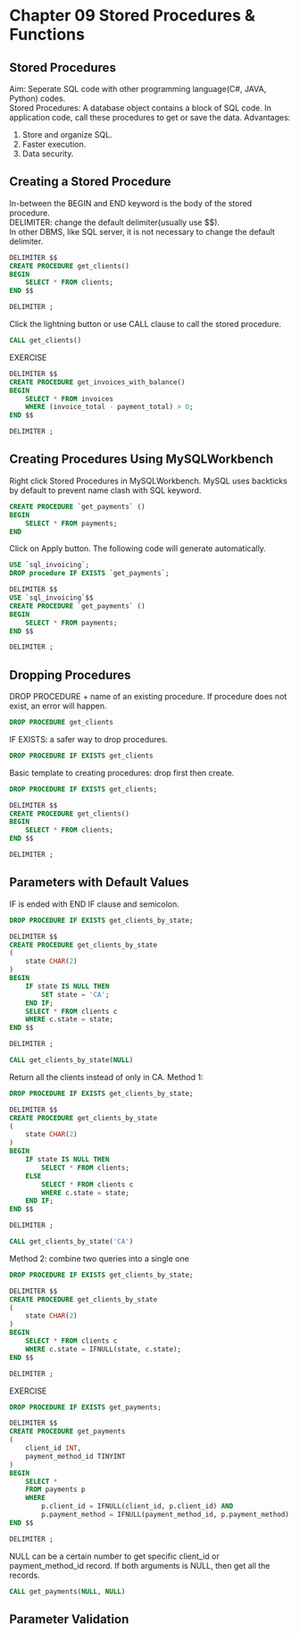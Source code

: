 # Chapter 09 Stored Procedures & Functions

## Stored Procedures
Aim: Seperate SQL code with other programming language(C#, JAVA, Python) codes.  
Stored Procedures: A database object contains a block of SQL code. In application code, call these procedures to get or save the data.
Advantages:
1. Store and organize SQL.
2. Faster execution.
3. Data security.

## Creating a Stored Procedure
In-between the BEGIN and END keyword is the body of the stored procedure.  
DELIMITER: change the default delimiter(usually use $$).   
In other DBMS, like SQL server, it is not necessary to change the default delimiter.
``` sql
DELIMITER $$
CREATE PROCEDURE get_clients()
BEGIN
    SELECT * FROM clients;
END $$

DELIMITER ;
```

Click the lightning button or use CALL clause to call the stored procedure.
``` sql
CALL get_clients()
```

EXERCISE
``` sql
DELIMITER $$
CREATE PROCEDURE get_invoices_with_balance()
BEGIN
    SELECT * FROM invoices
    WHERE (invoice_total - payment_total) > 0;
END $$

DELIMITER ;
```

## Creating Procedures Using MySQLWorkbench
Right click Stored Procedures in MySQLWorkbench. MySQL uses backticks by default to prevent name clash with SQL keyword.  
``` sql
CREATE PROCEDURE `get_payments` ()
BEGIN
    SELECT * FROM payments;
END
```

Click on Apply button. The following code will generate automatically.
``` sql
USE `sql_invoicing`;
DROP procedure IF EXISTS `get_payments`;

DELIMITER $$
USE `sql_invoicing`$$
CREATE PROCEDURE `get_payments` ()
BEGIN
    SELECT * FROM payments;
END $$

DELIMITER ;
```

## Dropping Procedures
DROP PROCEDURE + name of an existing procedure. If procedure does not exist, an error will happen.
``` sql
DROP PROCEDURE get_clients
```

IF EXISTS: a safer way to drop procedures.
``` sql
DROP PROCEDURE IF EXISTS get_clients
```

Basic template to creating procedures: drop first then create.
``` sql
DROP PROCEDURE IF EXISTS get_clients;

DELIMITER $$
CREATE PROCEDURE get_clients()
BEGIN
    SELECT * FROM clients;
END $$

DELIMITER ;
```

## Parameters with Default Values
IF is ended with END IF clause and semicolon.
``` sql
DROP PROCEDURE IF EXISTS get_clients_by_state;

DELIMITER $$
CREATE PROCEDURE get_clients_by_state
(
    state CHAR(2)
)
BEGIN
    IF state IS NULL THEN
        SET state = 'CA';
    END IF;
    SELECT * FROM clients c
    WHERE c.state = state;
END $$

DELIMITER ;
```

``` sql
CALL get_clients_by_state(NULL)
```

Return all the clients instead of only in CA. 
Method 1:
``` sql
DROP PROCEDURE IF EXISTS get_clients_by_state;

DELIMITER $$
CREATE PROCEDURE get_clients_by_state
(
    state CHAR(2)
)
BEGIN
    IF state IS NULL THEN
        SELECT * FROM clients;
    ELSE
	    SELECT * FROM clients c
        WHERE c.state = state;
    END IF;
END $$

DELIMITER ;
```

``` sql
CALL get_clients_by_state('CA')
```

Method 2: combine two queries into a single one
``` sql
DROP PROCEDURE IF EXISTS get_clients_by_state;

DELIMITER $$
CREATE PROCEDURE get_clients_by_state
(
    state CHAR(2)
)
BEGIN
    SELECT * FROM clients c
    WHERE c.state = IFNULL(state, c.state);
END $$

DELIMITER ;
```

EXERCISE
``` sql
DROP PROCEDURE IF EXISTS get_payments;

DELIMITER $$
CREATE PROCEDURE get_payments
(
	client_id INT,
    payment_method_id TINYINT
)
BEGIN
	SELECT *
    FROM payments p
    WHERE 
		p.client_id = IFNULL(client_id, p.client_id) AND 
        p.payment_method = IFNULL(payment_method_id, p.payment_method);
END $$

DELIMITER ;
```

NULL can be a certain number to get specific client_id or payment_method_id record. If both arguments is NULL, then get all the records.
``` sql
CALL get_payments(NULL, NULL)
```

## Parameter Validation
``` sql
```
